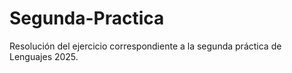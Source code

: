 # Segunda-Practica
Resolución del ejercicio correspondiente a la segunda práctica de Lenguajes 2025.

